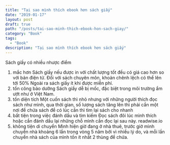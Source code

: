 ```yaml
---
title: "Tại sao mình thích ebook hơn sách giấy"
date: "2019-01-17"
layout: post
draft: true
path: "/posts/tai-sao-minh-thich-ebook-hon-sach-giay/"
category: "Book"
tags:
  - "Book"
description: "Tại sao mình thích ebook hơn sách giấy"
---
```


Sách giấy có nhiều nhược điểm
1. mắc hơn
Sách giấy nếu được in với chất lượng tốt đều có giá cao hơn so với bản điện tử. Đối với sách chuyên môn, khoản chênh lệch có thể lên tới 50%
Ngoài ra sách giấy ít khi được miễn phí.
2. tốn công bảo dưỡng
Sách giấy dễ bị mốc, đặc biệt trong môi trường ẩm ướt như ở Việt Nam. 
3. tốn diện tích 
Một cuốn sách thì nhỏ nhưng với những người thích đọc sách như mình, qua thời gian, số lượng sách tăng lên thì phải cần một nơi để chứa sách để có lúc cần thì tìm lại sách cho nhanh
4. bất tiện trong việc đánh dấu và tìm kiếm
Đọc sách đôi lúc mình thích hoặc cần đánh dấu lại những chỗ mình cần đọc lại sau này.
readwise.io
5. không tiện di chuyển
Mình hiện giờ đang ở nhà thuê, trước giờ mình chuyển nhà khoảng 6 lần trong vòng 5 năm bởi vì nhiều lý do, và mỗi lần chuyển nhà sách của mình tốn ít nhất 2 thùng để chứa.

